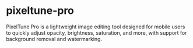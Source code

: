 # pixeltune-pro
PixelTune Pro is a lightweight image editing tool designed for mobile users to quickly adjust opacity, brightness, saturation, and more, with support for background removal and watermarking.
